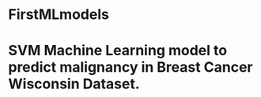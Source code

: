 # FirstMLmodels

# SVM Machine Learning model to predict malignancy in Breast Cancer Wisconsin Dataset.
